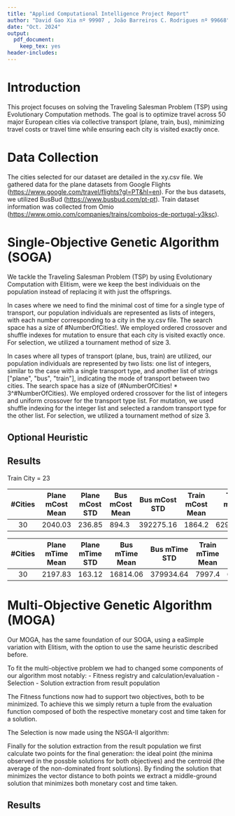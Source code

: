 ```yaml
---
title: "Applied Computational Intelligence Project Report"
author: "David Gao Xia nº 99907 , João Barreiros C. Rodrigues nº 99668"
date: "Oct. 2024"
output: 
  pdf_document: 
    keep_tex: yes
header-includes:
---
```


# Introduction
This project focuses on solving the Traveling Salesman Problem (TSP) using Evolutionary Computation methods. The goal is to optimize travel across 50 major European cities via collective transport (plane, train, bus), minimizing travel costs or travel time while ensuring each city is visited exactly once.

# Data Collection

The cities selected for our dataset are detailed in the xy.csv file. We gathered data for the plane datasets from Google Flights (https://www.google.com/travel/flights?gl=PT&hl=en). For the bus datasets, we utilized BusBud (https://www.busbud.com/pt-pt). Train dataset information was collected from Omio (https://www.omio.com/companies/trains/comboios-de-portugal-y3ksc).

# Single-Objective Genetic Algorithm (SOGA)

We tackle the Traveling Salesman Problem (TSP) by using Evolutionary Computation with Elitism, were we keep the best individuais on the population instead of replacing it with just the offsprings. 

In cases where we need to find the minimal cost of time for a single type of transport, our population individuals are represented as lists of integers, with each number corresponding to a city in the xy.csv file. The search space has a size of #NumberOfCities!. We employed ordered crossover and shuffle indexes for mutation to ensure that each city is visited exactly once. For selection, we utilized a tournament method of size 3.

In cases where all types of transport (plane, bus, train) are utilized, our population individuals are represented by two lists: one list of integers, similar to the case with a single transport type, and another list of strings ["plane", "bus", "train"], indicating the mode of transport between two cities. The search space has a size of (#NumberOfCities! * 3^#NumberOfCities). We employed ordered crossover for the list of integers and uniform crossover for the transport type list. For mutation, we used shuffle indexing for the integer list and selected a random transport type for the other list. For selection, we utilized a tournament method of size 3.

## Optional Heuristic 

## Results
Train City = 23

| #Cities | Plane mCost Mean | Plane mCost STD | Bus mCost Mean | Bus mCost STD | Train mCost Mean | Train mCost STD |
|:-------:|:----------------:|-----------------|----------------|---------------|------------------|-----------------|
|    30   |      2040.03     |      236.85     |      894.3     |   392275.16   |      1864.2      |    629204.29    |


| #Cities | Plane mTime Mean | Plane mTime STD | Bus mTime Mean | Bus mTime STD | Train mTime Mean | Train mTime STD |
|:-------:|:----------------:|-----------------|----------------|---------------|------------------|-----------------|
|    30   |      2197.83     |      163.12     |     16814.06   |   379934.64   |      7997.4      |    627572.86    |

# Multi-Objective Genetic Algorithm (MOGA)

Our MOGA, has the same foundation of our SOGA, using a eaSimple variation with Elitism, with the option to use the same heuristic described before.

To fit the multi-objective problem we had to changed some components of our algorithm most notably:
    - Fitness registry and calculation/evaluation
    - Selection
    - Solution extraction from result population

The Fitness functions now had to support two objectives, both to be minimized. To achieve this we simply return a tuple from the evaluation function composed of both the respective monetary cost and time taken for a solution.

The Selection is now made using the NSGA-II algorithm:

Finally for the solution extraction from the result population we first calculate two points for the final generation: the ideal point (the minima observed in the possble solutions for both objectives) and the centroid (the average of the non-dominated front solutions). By finding the solution that minimizes the vector distance to both points we extract a middle-ground solution that minimizes both monetary cost and time taken.

## Results

